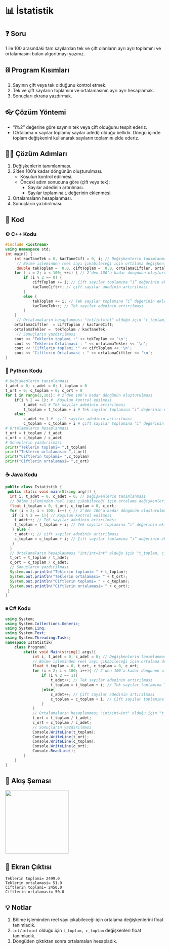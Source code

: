 # 📊 İstatistik

<!-- ----------------------------- Soru  ----------------------------------- -->

## ❓ Soru
1 ile 100 arasındaki tam sayılardan tek ve çift olanların ayrı ayrı toplamını ve ortalamasını bulan algoritmayı yazınız.

<!-- ----------------------------- Program Kısımları  ----------------------------------- -->

## ⛓ Program Kısımları
1. Sayının çift veya tek olduğunu kontrol etmek.
2. Tek ve çift sayıların toplamını ve ortalamasının ayrı ayrı hesaplamak.
3. Sonuçları ekrana yazdırmak.

<!-- ----------------------------- Çözüm Yöntemi  ----------------------------------- -->
   
## 👓 Çözüm Yöntemi 
- “i%2” değerine göre sayının tek veya çift olduğunu tespit ederiz.
- (Ortalama = sayılar toplamı/ sayılar adedi) olduğu bellidir. Döngü içinde toplam değişkenini kullanarak sayıların toplamını elde ederiz.

<!-- ----------------------------- Çözüm Adımları  ----------------------------------- -->

## 👩‍🔧 Çözüm Adımları
1. Değişkenlerin tanımlanması.
2. 2’den 100’a kadar döngünün oluşturulması.
   - Koşulun kontrol edilmesi.
   - Önceki adım sonucuna göre (çift veya tek):
     - Sayılar adedinin artırılması.
     - Sayılar toplamına `i` değerinin eklenmesi.
3. Ortalamaların hesaplanması.
4. Sonuçların yazdırılması.

<!-- ----------------------------- Kodlar  ----------------------------------- -->

## 🤖 Kod

[//]: ------------------------------------------------------------------------------
<!-- ----------------------------- C++ Kodu ----------------------------------- -->
[//]: ------------------------------------------------------------------------------

### ⚙ C++ Kodu

```cpp
#include <iostream>
using namespace std;
int main() {
	int kacTaneTek = 0, kacTaneCift = 0, i; // Değişkenlerin tanımlanması
     // Bölme işleminden reel sayı çıkabileceği için ortalama değişkenlerini float tanımladık 
     double tekToplam =  0.0, ciftToplam =  0.0, ortalamaCiftler, ortalamaTekler;	
	for ( i = 2; i < 100; ++i) { // 2’den 100’a kadar döngünün oluşturulması 
		if (i % 2 == 0) {
			ciftToplam += i; // Çift sayılar toplamına “i” değerinin eklenmesi
			kacTaneCift++; // çift sayılar adedinin artırılması
		}
		else {
			tekToplam += i; // Tek sayılar toplamına “i” değerinin eklenmesi
			kacTaneTek++; // Tek sayılar adedinin artırılması
		}
	}
     // Ortalamaların hesaplanması "int/int=int" olduğu için "t_toplam, c_toplam" değişkenleri float tanımladık.
	ortalamaCiftler  = ciftToplam / kacTaneCift;
	ortalamaTekler =  tekToplam / kacTaneTek;
     // Sonuçların yazdırılması
	cout << "Teklerin toplami :" << tekToplam << '\n';
	cout << "Teklerin Ortalamasi : " << ortalamaTekler << '\n';
	cout << "Ciftlerin toplami :" << ciftToplam << '\n';
	cout << "Ciftlerin Ortalamasi : " << ortalamaCiftler << '\n';
}
```

[//]: ------------------------------------------------------------------------------
<!-- ----------------------------- Python Kodu ----------------------------------- -->
[//]: ------------------------------------------------------------------------------

### 🐍 Python Kodu

```py
# Değişkenlerin tanımlanması
t_adet = 0; c_adet = 0; t_toplam = 0
t_ort = 0; c_toplam = 0; c_ort = 0
for i in range(2,101): # 2’den 100’a kadar döngünün oluşturulması
    if(i % 2 == 1): #  Koşulun kontrol edilmesi
        t_adet +=1 # Tek sayılar adedinin artırılması
        t_toplam = t_toplam + i # Tek sayılar toplamına “i” değerinin eklenmesi
    else:
        c_adet += 1 #  çift sayılar adedinin artırılması
        c_toplam = c_toplam + i # çift sayılar toplamına “i” değerinin eklenmesi
# Ortalamaların hesaplanması 
t_ort = t_toplam / t_adet
c_ort = c_toplam / c_adet
# Sonuçların yazdırılması
print("Teklerin toplami= ",t_toplam)
print("Teklerin ortalamasi= ",t_ort)
print("Ciftlerin toplami= ",c_toplam)
print("Ciftlerin ortalamasi= ",c_ort)
```

[//]: ------------------------------------------------------------------------------
<!-- ----------------------------- Java Kodu ----------------------------------- -->
[//]: ------------------------------------------------------------------------------

### ☕ Java Kodu

```java
public class Istatistik {
 public static void main(String arg[]) {
  int i, t_adet = 0, c_adet = 0; // Değişkenlerin tanımlanması
  // Bölme işleminden reel sayı çıkabileceği için ortalama değişkenlerini float tanımladık 
  float t_toplam = 0, t_ort, c_toplam = 0, c_ort;
  for (i = 2; i < 100; i++) { // 2’den 100’a kadar döngünün oluşturulması 
   if (i % 2 == 1){ // Koşulun kontrol edilmesi   
    t_adet++; // Tek sayılar adedinin artırılması
    t_toplam = t_toplam + i; // Tek sayılar toplamına “i” değerinin eklenmesi
   } else {
    c_adet++; // çift sayılar adedinin artırılması
    c_toplam = c_toplam + i; // Çift sayılar toplamına “i” değerinin eklenmesi
   }
  } 
  // Ortalamaların hesaplanması "int/int=int" olduğu için "t_toplam, c_toplam" değişkenleri float tanımladık.
  t_ort = t_toplam / t_adet; 
  c_ort = c_toplam / c_adet; 
  // Sonuçların yazdırılması
  System.out.println("Teklerin toplami= " + t_toplam);
  System.out.println("Teklerin ortalamasi= " + t_ort);
  System.out.println("Ciftlerin toplami= " + c_toplam);
  System.out.println("Ciftlerin ortalamasi= " + c_ort);
 }
}
```

[//]: ------------------------------------------------------------------------------
<!-- ----------------------------- C# Kodu ----------------------------------- -->
[//]: ------------------------------------------------------------------------------

### ⏹ C# Kodu

```cs
using System;
using System.Collections.Generic;
using System.Linq;
using System.Text;
using System.Threading.Tasks;
namespace Istatistik{
    class Program{
        static void Main(string[] args){
            int i, t_adet = 0, c_adet = 0; // Değişkenlerin tanımlanması
            // Bölme işleminden reel sayı çıkabileceği için ortalama değişkenlerini float tanımladık 
            float t_toplam = 0, t_ort, c_toplam = 0, c_ort;
            for (i = 2; i < 100; i++){ // 2’den 100’a kadar döngünün oluşturulması
                if (i % 2 == 1){
                    t_adet++; // Tek sayılar adedinin artırılması
                    t_toplam = t_toplam + i; // Tek sayılar toplamına “i” değerinin eklenmesi
                }else{
                    c_adet++; // Çift sayılar adedinin artırılması
                    c_toplam = c_toplam + i; // Çift sayılar toplamına “i” değerinin eklenmesi
                }
            }
            // Ortalamaların hesaplanması "int/int=int" olduğu için "t_toplam, c_toplam" değişkenleri float tanımladık
            t_ort = t_toplam / t_adet;
            c_ort = c_toplam / c_adet;
            // Sonuçların yazdırılması
            Console.WriteLine(t_toplam);
            Console.WriteLine(t_ort);
            Console.WriteLine(c_toplam);
            Console.WriteLine(c_ort);
            Console.ReadLine();
        }
    }
}

```

<!-- ----------------------------- Akış Şeması ----------------------------------- -->

## 🧩 Akış Şeması

<img src="./IstatistikSema.png" width="200"  />

<!-- ----------------------------- Ekran Çıktısı ----------------------------------- -->

## 🎉 Ekran Çıktısı

```
Teklerin toplami= 2499.0
Teklerin ortalamasi= 51.0
Ciftlerin toplami= 2450.0
Ciftlerin ortalamasi= 50.0
```

<!-- ----------------------------- Notlar ----------------------------------- -->

## 💡 Notlar 
1. Bölme işleminden reel sayı çıkabileceği için ortalama değişkenlerini float tanımladık.
2. `int/int=int` olduğu için `t_toplam, c_toplam` değişkenleri float tanımladık.
3. Döngüden çıktıktan sonra ortalamaları hesapladık.